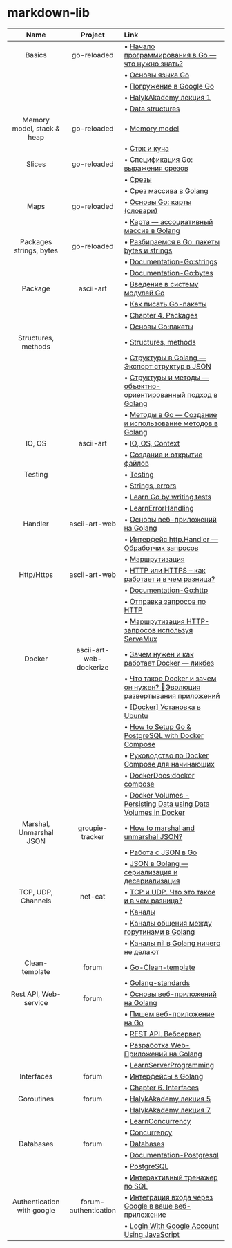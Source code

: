 # markdown-lib


|    **Name**                 |   **Project**               |                                                         **Link**                                                                                      |
|:---------------------------:|:---------------------------:|:------------------------------------------------------------------------------------------------------------------------------------------------------|
|   Basics                    |   go-reloaded               | •  [Начало программирования в Go — что нужно знать?](https://golangify.com/go-beginning)                                                               |
|                             |                             | •  [Основы языка Go](https://metanit.com/go/tutorial/2.1.php)                                                                                          |
|                             |                             | •  [Погружение в Google Go](https://www.youtube.com/watch?v=sAHzVzjM3WI&list=PLBOo6DBmP5V9CAXxxl6EZxZpMmT_4ZOca&index=1)                               |
|                             |                             | •  [HalykAkademy лекция 1](https://aitube.kz/video?id=8b93f9e3-cdd2-43c1-a449-a207c69d39bb&playlistId=c6cd0a6e-f01e-42ca-9cba-c776ef95ec26)            |
|                             |                             | •  [Data structures](https://drive.google.com/file/d/1N2fnD9HpmuR0Buoz8neAd95CtAuPduzw/view?usp=sharing)                                               |
| Memory model, stack & heap  |   go-reloaded               | •  [Memory model](https://drive.google.com/file/d/1Vh1rI_KkRxFkTzGWJlcMbhLy2dDZfvns/view?usp=sharing)                                                  |
|                             |                             | •  [Стэк и куча](https://www.youtube.com/watch?v=O-TvywJfo1I)                                                                                          |
| Slices                      |   go-reloaded               | •  [Спецификация Go: выражения срезов](https://golang-blog.blogspot.com/2019/06/go-specification-slice-expressions.html)                               |
|                             |                             | •  [Срезы](https://metanit.com/go/tutorial/2.13.php)                                                                                                   |
|                             |                             | •  [Срез массива в Golang](https://golangify.com/slice-array)                                                                                          |
| Maps                        |   go-reloaded               | •  [Основы Go: карты (словари)](https://golang-blog.blogspot.com/2019/01/go-maps.html)                                                                 |
|                             |                             | •  [Карта — ассоциативный массив в Golang](https://golangify.com/map)                                                                                  |
| Packages strings, bytes     |   go-reloaded               | •  [Разбираемся в Go: пакеты bytes и strings](https://habr.com/ru/post/307554/)                                                                        |
|                             |                             | •  [Documentation-Go:strings](https://pkg.go.dev/strings)                                                                                              |
|                             |                             | •  [Documentation-Go:bytes](https://pkg.go.dev/bytes)                                                                                                  |
| Package                     |    ascii-art                | •  [Введение в систему модулей Go](https://habr.com/ru/post/421411/)                                                                                   |
|                             |                             | •  [Как писать Go-пакеты](https://habr.com/ru/company/ruvds/blog/464289/)                                                                              |
|                             |                             | •  [Chapter 4. Packages](https://www.miek.nl/go/#packages)                                                                                             |
|                             |                             | •  [Основы Go:пакеты](https://golang-blog.blogspot.com/2018/12/go-packages.html)                                                                       |
| Structures, methods         |                             | •  [Structures, methods](https://drive.google.com/file/d/1V3WIqDTGbBZP7EbE89_Lfh0K9F4DlTyV/view)                                                       |
|                             |                             | •  [Структуры в Golang — Экспорт структур в JSON](https://golangify.com/struct)                                                                        |
|                             |                             | •  [Структуры и методы — объектно-ориентированный подход в Golang](https://golangify.com/oop)                                                          |
|                             |                             | •  [Методы в Go — Создание и использование методов в Golang](https://golangify.com/methods)                                                            |
| IO, OS                      |    ascii-art                | •  [IO, OS, Context](https://drive.google.com/file/d/1PfLhwstBSR7kZjot-8MheUrKX1TdKHo1/view?usp=sharing)                                               |
|                             |                             | •  [Создание и открытие файлов](https://metanit.com/go/tutorial/8.2.php)                                                                               |
| Testing                     |                             | •  [Testing](https://drive.google.com/file/d/10fJfhhJLVX7ILpZ1SCZcFZ2glti8uB60/view?usp=sharing)                                                       |
|                             |                             | •  [Strings, errors](https://drive.google.com/file/d/1p4Dqg8mzBv44O6LbIQKszSvf_kO26MwV/view?usp=sharing )                                              |
|                             |                             | •  [Learn Go by writing tests](https://dev.to/quii/learn-go-by-writing-tests-structs-methods-interfaces--table-driven-tests-1p01)                      |
|                             |                             | •  [LearnErrorHandling](https://github.com/golang/go/wiki/LearnErrorHandling)                                                                          |
| Handler                     |  ascii-art-web              | •  [Основы веб-приложений на Golang](https://golangify.com/web-application-basics)                                                                     |
|                             |                             | •  [Интерфейс http.Handler — Обработчик запросов](https://golangify.com/http-handler-interface)                                                        |
|                             |                             | •  [Маршрутизация](https://metanit.com/go/web/1.2.php)                                                                                                 |
| Http/Https                  |  ascii-art-web              | •  [HTTP или HTTPS – как работает и в чем разница?](https://www.youtube.com/watch?v=C9T_7D12URI)                                                       |
|                             |                             | •  [Documentation-Go:http](https://pkg.go.dev/net/http)                                                                                                |
|                             |                             | •  [Отправка запросов по HTTP](https://metanit.com/go/tutorial/9.5.php)                                                                                |
|                             |                             | •  [Маршрутизация HTTP-запросов используя ServeMux](https://golangify.com/routing-servemux)                                                            |
| Docker                      |  ascii-art-web-dockerize    | •  [Зачем нужен и как работает Docker — ликбез](https://www.youtube.com/watch?v=KS80Knz-1Z4)                                                           |
|                             |                             | •  [Что такое Docker и зачем он нужен? 🐳Эволюция развертывания приложений](https://www.youtube.com/watch?v=KPlYP_qmsUg)                               |
|                             |                             | •  [[Docker] Установка в Ubuntu](https://www.youtube.com/watch?v=tNqeS5RZjfc)                                                                          |
|                             |                             | •  [How to Setup Go & PostgreSQL with Docker Compose](https://www.youtube.com/watch?v=77MzXcx2Xa4)                                                     |
|                             |                             | •  [Руководство по Docker Compose для начинающих](https://habr.com/ru/company/ruvds/blog/450312/)                                                      |
|                             |                             | •  [DockerDocs:docker compose](https://docs.docker.com/engine/reference/commandline/compose/)                                                          |
|                             |                             | •  [Docker Volumes - Persisting Data using Data Volumes in Docker](https://www.toolsqa.com/docker/docker-volume/)                                      |
| Marshal, Unmarshal JSON     |  groupie-tracker            | •  [How to marshal and unmarshal JSON?](https://www.youtube.com/watch?v=ZM5tlKa-iW8)                                                                   |
|                             |                             | •  [Работа с JSON в Go](https://golang-blog.blogspot.com/2019/11/json-golang.html)                                                                     |
|                             |                             | •  [JSON в Golang — сериализация и десериализация](https://golangify.com/json)                                                                         |
| TCP, UDP, Channels          |  net-cat                    | •  [TCP и UDP. Что это такое и в чем разница?](https://www.youtube.com/watch?v=yMSJKBQINAc)                                                            |
|                             |                             | •  [Каналы](https://metanit.com/go/tutorial/7.2.php)                                                                                                   |
|                             |                             | •  [Каналы общения между горутинами в Golang](https://golangify.com/goroutines#kanal-go)                                                               |
|                             |                             | •  [Каналы nil в Golang ничего не делают](https://golangify.com/goroutines#kanal)                                                                      |
| Clean-template              |  forum                      | •  [Go-Clean-template](https://github.com/evrone/go-clean-template)                                                                                    |
|                             |                             | •  [Golang-standards ](https://github.com/golang-standards/project-layout)                                                                             |
| Rest API, Web-service       |  forum                      | •  [Основы веб-приложений на Golang](https://golangify.com/web-application-basics)                                                                     |
|                             |                             | •  [Пишем веб-приложение на Go](https://www.youtube.com/playlist?list=PLGtcqyFrda9474GltUO-7S4KoJVcdLMp4)                                              |
|                             |                             | •  [REST API. Вебсервер](https://www.youtube.com/watch?v=oTC-86QADI0&list=PLP19RjSHH4aENxkai8lzF0ocA4EZyS0vn&index=1)                                  |
|                             |                             | •  [Разработка Web-Приложений на Golang](https://www.youtube.com/watch?v=1LFbmWk7NLQ&list=PLbTTxxr-hMmyFAvyn7DeOgNRN8BQdjFm8)                          |
|                             |                             | •  [LearnServerProgramming](https://github.com/golang/go/wiki/LearnServerProgramming)                                                                  |
| Interfaces                  |  forum                      | •  [Интерфейсы в Golang](https://golangify.com/interface)                                                                                              |
|                             |                             | •  [Chapter 6. Interfaces](https://www.miek.nl/go/#interfaces)                                                                                         |
| Goroutines                  |  forum                      | •  [HalykAkademy лекция 5](https://aitube.kz/video?id=5c8b93ec-f345-447c-9691-3d366618530a&playlistId=c6cd0a6e-f01e-42ca-9cba-c776ef95ec26&blockType=15)                                                                                                                                                                                                       |
|                             |                             | •  [HalykAkademy лекция 7](https://aitube.kz/video?id=c96f1450-352c-4eff-9368-c816bcdc4802&playlistId=c6cd0a6e-f01e-42ca-9cba-c776ef95ec26&blockType=15)                                                                                                                                                                                                       |
|                             |                             | •  [LearnConcurrency](https://github.com/golang/go/wiki/LearnConcurrency)                                                                              |
|                             |                             | •  [Concurrency](https://drive.google.com/file/d/1pX0BT8FrLdh_7aeM7dMhM9_XcLC_zJAY/view?usp=sharing)                                                   |
| Databases                   |  forum                      | •  [Databases](https://drive.google.com/file/d/1rYu6DH03LZfxQqJ4VbhPZXsAAFsZZt6-/view?usp=sharing)                                                     |
|                             |                             | •  [Documentation-Postgresql](https://www.postgresql.org/docs/current/)                                                                                |
|                             |                             | •  [PostgreSQL](https://metanit.com/go/tutorial/10.3.php)                                                                                              |
|                             |                             | •  [Интерактивный тренажер по SQL](https://stepik.org/course/63054/promo)                                                                              |
| Authentication with google  |  forum-authentication       | •  [Интеграция входа через Google в ваше веб-приложение](https://developers.google.com/identity/sign-in/web/sign-in)                                   |
|                             |                             | •  [Login With Google Account Using JavaScript](https://www.youtube.com/watch?v=PctSxrQ3JrI)                                                           |